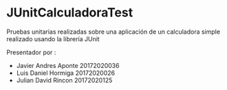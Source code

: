 # JUnitCalculadoraTest
Pruebas unitarias realizadas sobre una aplicación de un calculadora simple realizado usando la librería JUnit


Presentador por :

- Javier Andres Aponte  20172020036
- Luis Daniel Hormiga 20172020026
- Julian David Rincon 20172020125
